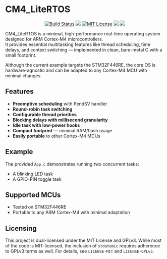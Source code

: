 # CM4_LiteRTOS

<p align="center">
    <a href="https://github.com/imahjoub/CM4_LiteRTOS/actions">
        <img src="https://github.com/imahjoub/CM4_LiteRTOS/actions/workflows/CM4_LiteRTOS.yml/badge.svg" alt="Build Status"></a>
    <a href="https://github.com/imahjoub/CM4_LiteRTOS/issues">
        <img src="https://custom-icon-badges.herokuapp.com/github/issues-raw/imahjoub/CM4_LiteRTOS?logo=github%22%20alt=%22Issues" /></a>
    <a href="https://github.com/imahjoub/CM4_LiteRTOS/blob/main/LICENSE">
        <img src="https://img.shields.io/badge/License-MIT-yellow.svg" alt="MIT License"></a>
    <a href="https://github.com/imahjoub/CM4_LiteRTOS" alt="GitHub code size in bytes">
        <img src="https://img.shields.io/github/languages/code-size/imahjoub/CM4_LiteRTOS" /></a>
    <a href="https://github.com/imahjoub/CM4_LiteRTOS" alt="Activity">
        <img src="https://img.shields.io/github/commit-activity/y/imahjoub/CM4_LiteRTOS" /></a>
</p>


CM4_LiteRTOS is a minimal, high-performance real-time operating system designed for ARM Cortex-M4 microcontrollers.  
It provides essential multitasking features like thread scheduling, time delays, and context switching — implemented in clean, bare-metal C with a small footprint.

Although the current example targets the STM32F446RE, the core OS is hardware-agnostic and can be adapted to any Cortex-M4 MCU with minimal changes.

## Features
- **Preemptive scheduling** with PendSV handler
- **Round-robin task switching**
- **Configurable thread priorities**
- **Blocking delays with millisecond granularity**
- **Idle task with low-power hooks**
- **Compact footprint** — minimal RAM/flash usage
- **Easily portable** to other Cortex-M4 MCUs

## Example
The provided `App.c` demonstrates running two concurrent tasks:
- A blinking LED task
- A GPIO-PIN toggle task

## Supported MCUs
- Tested on STM32F446RE
- Portable to any ARM Cortex-M4 with minimal adaptation

## Licensing
This project is dual-licensed under the MIT License and GPLv3. While most of the code is MIT-licensed,
the inclusion of `stdatomic` requires adherence to GPLv3 terms as well.
For details, see `LICENSE-MIT` and `LICENSE-GPLv3`.
